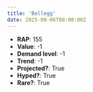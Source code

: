 ```yaml
---
title: 'Bellegg'
date: 2025-08-06T00:00:00Z
---
```

- **RAP**: 155
- **Value**: -1
- **Demand level**: -1
- **Trend**: -1
- **Projected?**: True
- **Hyped?**: True
- **Rare?**: True
